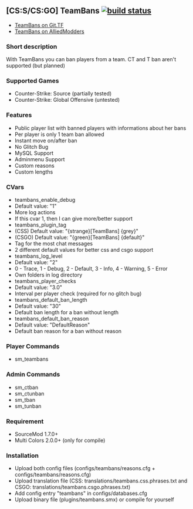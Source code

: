 [CS:S/CS:GO] TeamBans [![build status](http://ci.git.tf/projects/7/status.png?ref=master)](http://ci.git.tf/projects/7?ref=master)
---
 - [TeamBans on Git.TF](http://git.tf/Bara/TeamBans)
 - [TeamBans on AlliedModders](https://forums.alliedmods.net/showthread.php?t=270761)

### Short description
With TeamBans you can ban players from a team. CT and T ban aren't supported (but planned)

### Supported Games
 * Counter-Strike: Source (partially tested)
 * Counter-Strike: Global Offensive (untested)

### Features
 * Public player list with banned players with informations about her bans
 * Per player is only 1 team ban allowed
 * Instant move on/after ban
 * No Glitch Bug
 * MySQL Support
 * Adminmenu Support
 * Custom reasons
 * Custom lengths

### CVars
 * teambans_enable_debug
  * Default value: "1"
  * More log actions
  * If this cvar 1, then I can give more/better support
 * teambans_plugin_tag
  * (CSS) Default value: "{strange}[TeamBans] {grey}"
  * (CSGO) Default value: "{green}[TeamBans] {default}"
  * Tag for the most chat messages
  * 2 different default values for better css and csgo support
 * teambans_log_level
  * Default value: "2"
  * 0 - Trace, 1 - Debug, 2 - Default, 3 - Info, 4 - Warning, 5 - Error
  * Own folders in log directory
 * teambans_player_checks
  * Default value: "3.0"
  * Interval per player check (required for no glitch bug)
 * teambans_default_ban_length
  * Default value: "30"
  * Default ban length for a ban without length
 * teambans_default_ban_reason
  * Default value: "DefaultReason"
  * Default ban reason for a ban without reason

### Player Commands
 * sm_teambans

### Admin Commands
 * sm_ctban
 * sm_ctunban
 * sm_tban
 * sm_tunban

### Requirement
 * SourceMod 1.7.0+
 * Multi Colors 2.0.0+ (only for compile)

### Installation
 * Upload both config files (configs/teambans/reasons.cfg + configs/teambans/reasons.cfg)
 * Upload translation file (CSS: translations/teambans.css.phrases.txt and CSGO: translations/teambans.csgo.phrases.txt)
 * Add config entry "teambans" in configs/databases.cfg
 * Upload binary file (plugins/teambans.smx) or compile for yourself